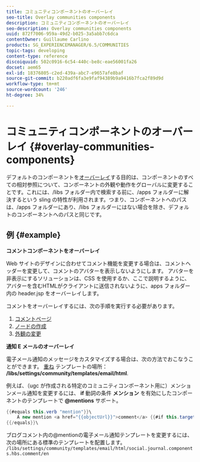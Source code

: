 ```yaml
---
title: コミュニティコンポーネントのオーバーレイ
seo-title: Overlay communities components
description: コミュニティコンポーネントのオーバーレイ
seo-description: Overlay communities components
uuid: 872f7006-959a-49d2-b025-3a5abb7c6dca
contentOwner: Guillaume Carlino
products: SG_EXPERIENCEMANAGER/6.5/COMMUNITIES
topic-tags: developing
content-type: reference
discoiquuid: 502c0916-6c54-440c-be8c-eae56001fa26
docset: aem65
exl-id: 18376805-c2ed-439a-abc7-e9657afe8baf
source-git-commit: b220adf6fa3e9faf94389b9a9416b7fca2f89d9d
workflow-type: tm+mt
source-wordcount: '246'
ht-degree: 34%

---
```


# コミュニティコンポーネントのオーバーレイ {#overlay-communities-components}

デフォルトのコンポーネントを[オーバーレイ](/help/communities/client-customize.md#overlays)する目的は、コンポーネントのすべての相対参照について、コンポーネントの外観や動作をグローバルに変更することです。これには、/libs フォルダー内で検索する前に、/apps フォルダーに解決するという sling の特性が利用されます。つまり、コンポーネントへのパスは、/apps フォルダーにあり、/libs フォルダーにはない場合を除き、デフォルトのコンポーネントへのパスと同じです。

## 例 {#example}

**コメントコンポーネントをオーバーレイ**

Web サイトのデザインに合わせてコメント機能を変更する場合は、コメントヘッダーを変更して、コメントのアバターを表示しないようにします。 アバターを非表示にするソリューションは、CSS を使用するか、ここで説明するように、アバターを含むHTMLがクライアントに送信されないように、apps フォルダー内の header.jsp をオーバーレイします。

コメントをオーバーレイするには、次の手順を実行する必要があります。

1. [コメントページ](/help/communities/overlay-create-comments-page.md)
1. [ノードの作成](/help/communities/overlay-create-nodes.md)
1. [外観の変更](/help/communities/overlay-alter-appearance.md)

**通知 E メールのオーバーレイ**

電子メール通知のメッセージをカスタマイズする場合は、次の方法でおこなうことができます。 [重ね](/help/communities/client-customize.md#overlays) テンプレートの場所： **/libs/settings/community/templates/email/html**.

例えば、（ugc が作成される特定のコミュニティコンポーネント用に）メンションメール通知を変更するには、 **if** 動詞の条件 **メンション** を有効にしたコンポーネントのテンプレートで **@mentions** サポート。

```java
{{#equals this.verb "mention"}}\
    A new mention <a href="{{objectUrl}}">comment</a> {{#if this.target.properties.[jcr:title]}}to the article "{{{target.displayName}}}" {{/if}}was added by {{{user.name}}} on {{dateUtil this.published format="EEE, d MMM yyyy HH:mm:ss z"}}.\n \
{{/equals}}\
```

ブログコメント内の@mentionの電子メール通知テンプレートを変更するには、次の場所にある標準のテンプレートを配置します。 `/libs/settings/community/templates/email/html/social.journal.components.hbs.comment/en`

